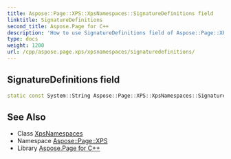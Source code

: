 ```yaml
---
title: Aspose::Page::XPS::XpsNamespaces::SignatureDefinitions field
linktitle: SignatureDefinitions
second_title: Aspose.Page for C++
description: 'How to use SignatureDefinitions field of Aspose::Page::XPS::XpsNamespaces class in C++.'
type: docs
weight: 1200
url: /cpp/aspose.page.xps/xpsnamespaces/signaturedefinitions/
---
```

## SignatureDefinitions field




```cpp
static const System::String Aspose::Page::XPS::XpsNamespaces::SignatureDefinitions
```

## See Also

* Class [XpsNamespaces](../)
* Namespace [Aspose::Page::XPS](../../)
* Library [Aspose.Page for C++](../../../)
